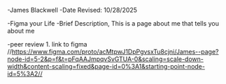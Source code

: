 -James Blackwell
-Date Revised: 10/28/2025

-Figma your Life
-Brief Description, This is a page about me that tells you about me 

-peer review 1.
link to figma //https://www.figma.com/proto/acMtpwJ1DpPgvsxTu8cjni/James--page?node-id=5-2&p=f&t=pFqAAJmpqvSvGTUA-0&scaling=scale-down-width&content-scaling=fixed&page-id=0%3A1&starting-point-node-id=5%3A2//